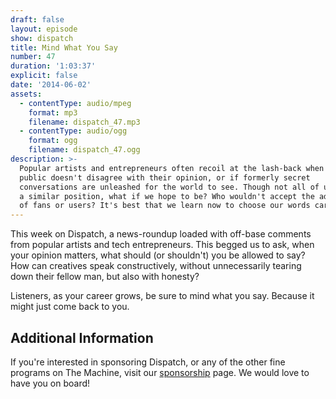 ```yaml
---
draft: false
layout: episode
show: dispatch
title: Mind What You Say
number: 47
duration: '1:03:37'
explicit: false
date: '2014-06-02'
assets:
  - contentType: audio/mpeg
    format: mp3
    filename: dispatch_47.mp3
  - contentType: audio/ogg
    format: ogg
    filename: dispatch_47.ogg
description: >-
  Popular artists and entrepreneurs often recoil at the lash-back when the
  public doesn't disagree with their opinion, or if formerly secret
  conversations are unleashed for the world to see. Though not all of us are in
  a similar position, what if we hope to be? Who wouldn't accept the adoration
  of fans or users? It's best that we learn now to choose our words carefully.
---
```

This week on Dispatch, a news-roundup loaded with off-base comments from popular artists and tech entrepreneurs. This begged us to ask, when your opinion matters, what should (or shouldn't) you be allowed to say? How can creatives speak constructively, without unnecessarily tearing down their fellow man, but also with honesty?

Listeners, as your career grows, be sure to mind what you say. Because it might just come back to you.

## Additional Information

If you're interested in sponsoring Dispatch, or any of the other fine programs on The Machine, visit our [sponsorship](http://nicholaswyoung.com/sponsor) page. We would love to have you on board!